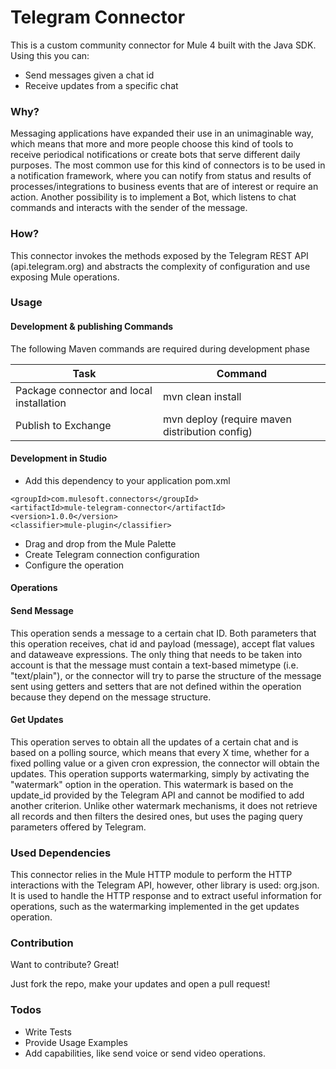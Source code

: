 # Telegram Connector
This is a custom community connector for Mule 4 built with the Java SDK. Using this you can:
  - Send messages given a chat id
  - Receive updates from a specific chat

### Why?
Messaging applications have expanded their use in an unimaginable way, which means that more and more people choose this kind of tools to receive periodical notifications or create bots that serve different daily purposes.
The most common use for this kind of connectors is to be used in a notification framework, where you can notify from status and results of processes/integrations to business events that are of interest or require an action. Another possibility is to implement a Bot, which listens to chat commands and interacts with the sender of the message.

### How?
This connector invokes the methods exposed by the Telegram REST API (api.telegram.org) and abstracts the complexity of configuration and use exposing Mule operations.

### Usage
#### Development & publishing Commands 
The following Maven commands are required during development phase

| Task | Command |
| ------ | ------ |
| Package connector and local installation | mvn clean install |
| Publish to Exchange | mvn deploy (require maven distribution config)|

#### Development in Studio 
- Add this dependency to your application pom.xml
```
<groupId>com.mulesoft.connectors</groupId>
<artifactId>mule-telegram-connector</artifactId>
<version>1.0.0</version>
<classifier>mule-plugin</classifier>
```
- Drag and drop from the Mule Palette
- Create Telegram connection configuration
- Configure the operation

#### Operations

#### Send Message
This operation sends a message to a certain chat ID. Both parameters that this operation receives, chat id and payload (message), accept flat values and dataweave expressions. The only thing that needs to be taken into account is that the message must contain a text-based mimetype (i.e. "text/plain"), or the connector will try to parse the structure of the message sent using getters and setters that are not defined within the operation because they depend on the message structure.


#### Get Updates
This operation serves to obtain all the updates of a certain chat and is based on a polling source, which means that every X time, whether for a fixed polling value or a given cron expression, the connector will obtain the updates. This operation supports watermarking, simply by activating the "watermark" option in the operation. This watermark is based on the update_id provided by the Telegram API and cannot be modified to add another criterion. Unlike other watermark mechanisms, it does not retrieve all records and then filters the desired ones, but uses the paging query parameters offered by Telegram.



### Used Dependencies
This connector relies in the Mule HTTP module to perform the HTTP interactions with the Telegram API, however, other library is used: org.json. It is used to handle the HTTP response and to extract useful information for operations, such as the watermarking implemented in the get updates operation.

### Contribution

Want to contribute? Great!

Just fork the repo, make your updates and open a pull request!

### Todos

 - Write Tests
 - Provide Usage Examples
 - Add capabilities, like send voice or send video operations.
